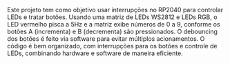 Este projeto tem como objetivo usar interrupções no RP2040 para controlar LEDs e tratar botões. Usando uma matriz de LEDs WS2812 e LEDs RGB, o LED vermelho pisca a 5Hz e a matriz exibe números de 0 a 9, conforme os botões A (incrementa) e B (decrementa) são pressionados. O debouncing dos botões é feito via software para evitar múltiplos acionamentos. O código é bem organizado, com interrupções para os botões e controle de LEDs, combinando hardware e software de maneira eficiente.
